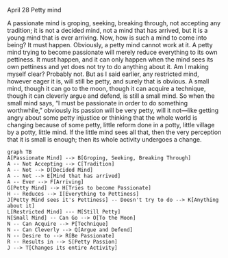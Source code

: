 April 28
Petty mind

A passionate mind is groping, seeking, breaking through, not accepting any tradition; it is not a decided mind, not a mind that has arrived, but it is a young mind that is ever arriving.
Now, how is such a mind to come into being? It must happen. Obviously, a petty mind cannot work at it. A petty mind trying to become passionate will merely reduce everything to its own pettiness. It must happen, and it can only happen when the mind sees its own pettiness and yet does not try to do anything about it. Am I making myself clear? Probably not. But as I said earlier, any restricted mind, however eager it is, will still be petty, and surely that is obvious. A small mind, though it can go to the moon, though it can acquire a technique, though it can cleverly argue and defend, is still a small mind. So when the small mind says, “I must be passionate in order to do something worthwhile,” obviously its passion will be very petty, will it not—like getting angry about some petty injustice or thinking that the whole world is changing because of some petty, little reform done in a potty, little village by a potty, little mind. If the little mind sees all that, then the very perception that it is small is enough; then its whole activity undergoes a change.

```mermaid
graph TB
A[Passionate Mind] --> B[Groping, Seeking, Breaking Through]
A -- Not Accepting --> C[Tradition]
A -- Not --> D[Decided Mind]
A -- Not --> E[Mind that has arrived]
A -- Ever --> F[Arriving]
G[Petty Mind] --> H[Tries to become Passionate]
H -- Reduces --> I[Everything to Pettiness]
J[Petty Mind sees it's Pettiness] -- Doesn't try to do --> K[Anything about it]
L[Restricted Mind] --- M[Still Petty]
N[Small Mind] -- Can Go --> O[To the Moon]
N -- Can Acquire --> P[Technique]
N -- Can Cleverly --> Q[Argue and Defend]
N -- Desire to --> R[Be Passionate]
R -- Results in --> S[Petty Passion]
J --> T[Changes its entire Activity]
```